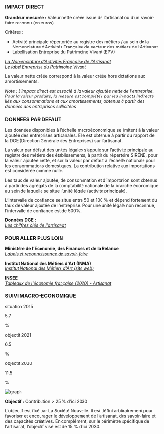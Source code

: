 ### IMPACT DIRECT

**Grandeur mesurée :** Valeur nette créée issue de l’artisanat ou d’un savoir-faire reconnu (en euros)

Critères :  
* Activité principale répertoriée au registre des métiers / au sein de la Nomenclature d’Activités Française de secteur des métiers de l’Artisanat  
* Labellisation Entreprise du Patrimoine Vivant (EPV)

[*La Nomenclature d'Activités Française de l'Artisanat*](https://www.entreprises.gouv.fr/fr/commerce-et-artisanat/la-nomenclature-d-activites-francaise-de-l-artisanat)  
[*Le label Entreprise du Patrimoine Vivant*](https://www.entreprises.gouv.fr/fr/commerce-et-artisanat/dispositifs-et-labels/label-entreprise-du-patrimoine-vivant)

La valeur nette créée correspond à la valeur créée hors dotations aux amortissements.

*Note : L'impact direct est associé à la valeur ajoutée nette de l'entreprise. Pour la valeur produite, la mesure est complétée par les impacts indirects liés aux consommations et aux amortissements, obtenus à partir des données des entreprises sollicitées*

### DONNEES PAR DEFAUT

Les données disponibles à l’échelle macroéconomique se limitent à la valeur ajoutée des entreprises artisanales. Elle est obtenue à partir du rapport de la DGE (Direction Générale des Entreprises) sur l’artisanat.

La valeur par défaut des unités légales s’appuie sur l’activité principale au registre des métiers des établissements, à partir du répertoire SIRENE, pour la valeur ajoutée nette, et sur la valeur par défaut à l’échelle nationale pour les consommations domestiques. La contribution relative aux importations est considérée comme nulle.

Les taux de valeur ajoutée, de consommation et d’importation sont obtenus à partir des agrégats de la comptabilité nationale de la branche économique au sein de laquelle se situe l’unité légale (activité principale).

L’intervalle de confiance se situe entre 50 et 100 % et dépend fortement du taux de valeur ajoutée de l'entreprise. Pour une unité légale non reconnue, l’intervalle de confiance est de 500%.

**Données DGE :**  
[*Les chiffres clés de l'artisanat*](https://www.entreprises.gouv.fr/fr/etudes-et-statistiques/chiffres-cles/chiffres-cles-de-l-artisanat)

### POUR ALLER PLUS LOIN

**Ministère de l’Economie, des Finances et de la Relance**  
[*Labels et reconnaissance de savoir-faire*](https://www.economie.gouv.fr/entreprises/labels-et-reconnaissance-de-savoir-faire)

**Institut National des Métiers d'Art (INMA)**  
[*Institut National des Métiers d'Art (site web)*](https://www.institut-metiersdart.org)

**INSEE**  
[*Tableaux de l'économie française (2020) - Artisanat*](https://www.insee.fr/fr/statistiques/4277845?sommaire=4318291)

### SUIVI MACRO-ECONOMIQUE

<div class="references-blocks">
    <div id="block-1">
    <p id="titre-block">situation 2015</p>
    <p id="value-block">5.7</p>
    <p id="unit-block">%</p>
    </div>
    <div id="block-2">
    <p id="titre-block">objectif 2021</p>
    <p id="value-block">6.5</p>
    <p id="unit-block">%</p>
    </div>
    <div id="block-3">
    <p id="titre-block">objectif 2030</p>
    <p id="value-block">11.5</p>
    <p id="unit-block">%</p>
    </div>
</div>

<div id="graph">
    <img id="graph-img" src="/graphics/ART_Graphe-fr.png" alt="graph"/>
</div>

**Objectif :** Contribution > 25 % d’ici 2030

L’objectif est fixé par La Société Nouvelle. Il est défini arbitrairement pour favoriser et encourager le développement de l’artisanat, des savoir-faire et des capacités créatives. En complément, sur le périmètre spécifique de l’artisanat, l’objectif visé est de 15 % d’ici 2030.